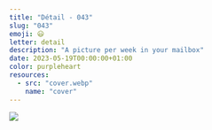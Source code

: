 ```yaml
---
title: "Détail - 043"
slug: "043"
emoji: 😃
letter: detail
description: "A picture per week in your mailbox"
date: 2023-05-19T00:00:00+01:00
color: purpleheart
resources:
  - src: "cover.webp"
    name: "cover"
---
```

![](cover)

